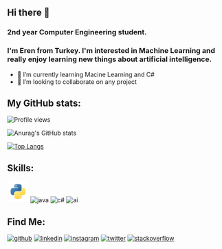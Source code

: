 ## Hi there 👋
### 2nd year Computer Engineering student.

### I'm Eren from Turkey. I'm interested in Machine Learning and really enjoy learning new things about artificial intelligence.

- 🌱 I’m currently learning Macine Learning and C# 
- 👯 I’m looking to collaborate on any project 

## My GitHub stats:
![Profile views](https://gpvc.arturio.dev/ferenozcelik)  

![Anurag's GitHub stats](https://github-readme-stats.vercel.app/api?username=ferenozcelik&theme=radical&show_icons=true)

[![Top Langs](https://github-readme-stats.vercel.app/api/top-langs/?username=ferenozcelik)](https://github.com/anuraghazra/github-readme-stats)


## Skills: 
<img src='https://raw.githubusercontent.com/github/explore/80688e429a7d4ef2fca1e82350fe8e3517d3494d/topics/python/python.png' alt='python' height='50'>
<img src='https://i.ibb.co/pJWYbp0/image-removebg-preview-4.png' alt='java' height='50'>
<img src='https://i.ibb.co/zFkYFrp/image-removebg-preview-3.png' alt='c#' height='50'>
<img src='https://i.ibb.co/gZqNpy2/image-removebg-preview-6.png' alt='ai' height='50'>


## Find Me: 
[<img src='https://cdn.jsdelivr.net/npm/simple-icons@3.0.1/icons/github.svg' alt='github' height='40'>](https://github.com/ferenozcelik) [<img src='https://cdn.jsdelivr.net/npm/simple-icons@3.0.1/icons/linkedin.svg' alt='linkedin' height='40'>](https://www.linkedin.com/in/ferenozcelik/)  [<img src='https://cdn.jsdelivr.net/npm/simple-icons@3.0.1/icons/instagram.svg' alt='instagram' height='40'>](https://www.instagram.com/erenn0z/)  [<img src='https://cdn.jsdelivr.net/npm/simple-icons@3.0.1/icons/twitter.svg' alt='twitter' height='40'>](https://twitter.com/eren_ware)  [<img src='https://cdn.jsdelivr.net/npm/simple-icons@3.0.1/icons/stackoverflow.svg' alt='stackoverflow' height='40'>](https://stackoverflow.com/users/erenoz)



